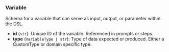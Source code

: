 ### Variable

Schema for a variable that can serve as input, output, or parameter within the DSL.

- **id** (`str`): Unique ID of the variable. Referenced in prompts or steps.
- **type** (`VariableType | str`): Type of data expected or produced. Either a CustomType or domain specific type.
